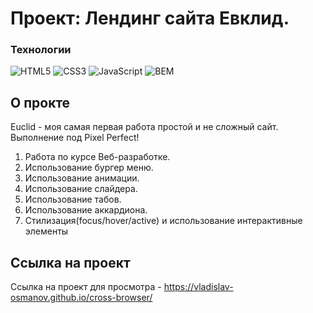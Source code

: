 # Проект: Лендинг сайта Евклид.
### Технологии

![HTML5](https://img.shields.io/badge/-HTML5-e34f26?logo=html5&logoColor=white)
![CSS3](https://img.shields.io/badge/-CSS3-1572b6?logo=css3&logoColor=white)
![JavaScript](https://img.shields.io/badge/-JavaScript-f7df1e?logo=javaScript&logoColor=black)
![BEM](https://img.shields.io/badge/-BEM-yellowgreen)

## О прокте
Euclid - моя самая первая работа простой и не сложный сайт. Выполнение под Pixel Perfect! 
1. Работа по курсе Веб-разработке.
2. Использование бургер меню.
3. Использование анимации.
4. Использование слайдера.
5. Использование табов.
6. Использование аккардиона.
7. Стилизация(focus/hover/active) и использование интерактивные элементы

## Ссылка на проект
Ссылка на проект для просмотра - https://vladislav-osmanov.github.io/cross-browser/

